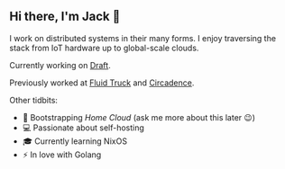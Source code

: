 ## Hi there, I'm Jack 👋

I work on distributed systems in their many forms. I enjoy traversing the stack from IoT hardware up to global-scale clouds.

Currently working on [Draft](https://github.com/steady-bytes/draft).

Previously worked at [Fluid Truck](https://www.fluidtruck.com/) and [Circadence](https://circadence.com/).

Other tidbits:

- 🚀 Bootstrapping *Home Cloud* (ask me more about this later 😉)
- 💻 Passionate about self-hosting
- 🎓 Currently learning NixOS
- ⚡ In love with Golang
